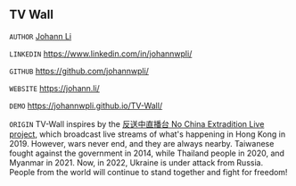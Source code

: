 ## TV Wall
`AUTHOR` [Johann Li](https://johann.li/)

`LINKEDIN` https://www.linkedin.com/in/johannwpli/

`GITHUB` https://github.com/johannwpli/

`WEBSITE` https://johann.li/

`DEMO` https://johannwpli.github.io/TV-Wall/

`ORIGIN` TV-Wall inspires by the [反送中直播台 No China Extradition Live](https://ncehk2019.github.io/nce-live/) [project](https://github.com/ncehk2019/ncehk2019.github.io), which broadcast live streams of what's happening in Hong Kong in 2019.
However, wars never end, and they are always nearby.
Taiwanese fought against the government in 2014, while Thailand people in 2020, and Myanmar in 2021.
Now, in 2022, Ukraine is under attack from Russia.
People from the world will continue to stand together and fight for freedom!
